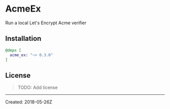 # AcmeEx

Run a local Let's Encrypt Acme verifier


## Installation

```elixir
@deps [
  acme_ex: "~> 0.3.0"
]
```

## License

> TODO: Add license

----
Created:  2018-05-26Z
